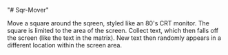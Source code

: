 "# Sqr-Mover" 

Move a square around the sqreen, styled like an 80's CRT monitor.  The square is limited to the area of the screen.  Collect text, which then falls off the screen (like the text in the matrix).  New text then randomly appears in a different location within the screen area.
